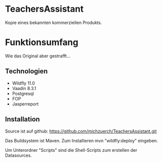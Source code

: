 TeachersAssistant
==============

Kopie eines bekannten kommerziellen Produkts.

Funktionsumfang
========

Wie das Original aber gestrafft...


Technologien
-------------------------

- Wildfly 11.0
- Vaadin 8.3.1
- Postgresql
- FOP
- Jasperreport


Installation
-------------------------

Source ist auf github: https://github.com/michzuerch/TeachersAssistant.git

Das Buildsystem ist Maven. Zum Installieren mvn "wildfly:deploy" eingeben.

Um Unterordner "Scripts" sind die Shell-Scripts zum erstellen der Datasources.
